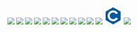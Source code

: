 <div flex>
    <img src="https://cdn.jsdelivr.net/gh/devicons/devicon/icons/git/git-original.svg" width="40"/>
    <img src="https://cdn.jsdelivr.net/gh/devicons/devicon/icons/html5/html5-original.svg" width="40"/>
    <img src="https://cdn.jsdelivr.net/gh/devicons/devicon/icons/css3/css3-original.svg" width="40"/>
    <img src="https://cdn.jsdelivr.net/gh/devicons/devicon/icons/bootstrap/bootstrap-original.svg" width="40"/>
    <img src="https://cdn.jsdelivr.net/gh/devicons/devicon/icons/javascript/javascript-original.svg" width="40"/>
    <img src="https://cdn.jsdelivr.net/gh/devicons/devicon/icons/nodejs/nodejs-original.svg" width="40"/>
    <img src="https://cdn.jsdelivr.net/gh/devicons/devicon/icons/angularjs/angularjs-original.svg" width="40"/>
    <img src="https://cdn.jsdelivr.net/gh/devicons/devicon/icons/typescript/typescript-original.svg" width="40"/>
    <img src="https://cdn.jsdelivr.net/gh/devicons/devicon/icons/php/php-original.svg" width="40"/>
    <img src="https://cdn.jsdelivr.net/gh/devicons/devicon/icons/mysql/mysql-original-wordmark.svg" width="40">
    <img src="https://cdn.jsdelivr.net/gh/devicons/devicon/icons/java/java-original.svg" width="40"/>
    <img src="https://github.com/devicons/devicon/blob/master/icons/c/c-plain.svg" width="40"/>
    <img src="https://cdn.jsdelivr.net/gh/devicons/devicon/icons/python/python-original.svg" width="40"/>
    
</div>
